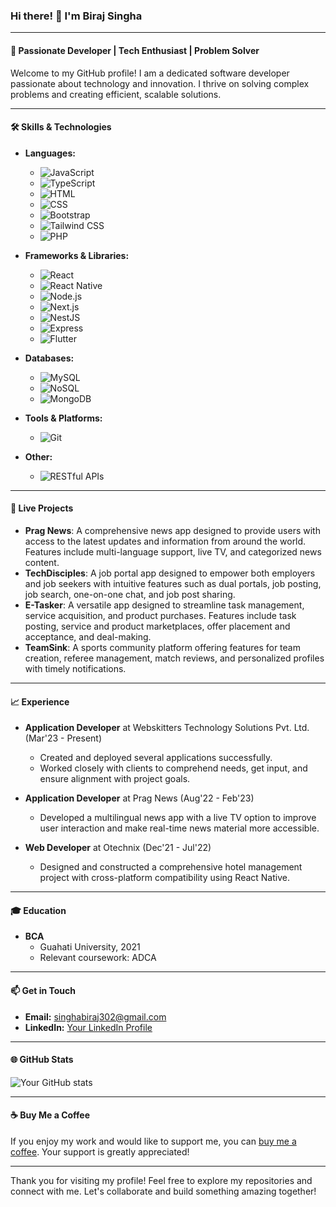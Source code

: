 ### Hi there! 👋 I'm Biraj Singha

---

#### 🔧 **Passionate Developer | Tech Enthusiast | Problem Solver**

Welcome to my GitHub profile! I am a dedicated software developer passionate about technology and innovation. I thrive on solving complex problems and creating efficient, scalable solutions.

---

#### 🛠 **Skills & Technologies**

- **Languages:**
  - ![JavaScript](https://img.shields.io/badge/-JavaScript-000?&logo=JavaScript)
  - ![TypeScript](https://img.shields.io/badge/-TypeScript-000?&logo=TypeScript)
  - ![HTML](https://img.shields.io/badge/-HTML-000?&logo=HTML5)
  - ![CSS](https://img.shields.io/badge/-CSS-000?&logo=CSS3&logoColor=1572B6)
  - ![Bootstrap](https://img.shields.io/badge/-Bootstrap-000?&logo=Bootstrap)
  - ![Tailwind CSS](https://img.shields.io/badge/-Tailwind_CSS-000?&logo=TailwindCSS)
  - ![PHP](https://img.shields.io/badge/-PHP-000?&logo=PHP)

- **Frameworks & Libraries:**
  - ![React](https://img.shields.io/badge/-React-000?&logo=React)
  - ![React Native](https://img.shields.io/badge/-React_Native-000?&logo=React)
  - ![Node.js](https://img.shields.io/badge/-Node.js-000?&logo=Node.js)
  - ![Next.js](https://img.shields.io/badge/-Next.js-000?&logo=Next.js)
  - ![NestJS](https://img.shields.io/badge/-NestJS-000?&logo=NestJS)
  - ![Express](https://img.shields.io/badge/-Express-000?&logo=Express)
  - ![Flutter](https://img.shields.io/badge/-Flutter-000?&logo=Flutter)

- **Databases:**
  - ![MySQL](https://img.shields.io/badge/-MySQL-000?&logo=MySQL)
  - ![NoSQL](https://img.shields.io/badge/-NoSQL-000)
  - ![MongoDB](https://img.shields.io/badge/-MongoDB-000?&logo=MongoDB)

- **Tools & Platforms:**
  - ![Git](https://img.shields.io/badge/-Git-000?&logo=Git)

- **Other:**
  - ![RESTful APIs](https://img.shields.io/badge/-RESTful_APIs-000)

---

#### 🌟 **Live Projects**

- **Prag News**: A comprehensive news app designed to provide users with access to the latest updates and information from around the world. Features include multi-language support, live TV, and categorized news content.
- **TechDisciples**: A job portal app designed to empower both employers and job seekers with intuitive features such as dual portals, job posting, job search, one-on-one chat, and job post sharing.
- **E-Tasker**: A versatile app designed to streamline task management, service acquisition, and product purchases. Features include task posting, service and product marketplaces, offer placement and acceptance, and deal-making.
- **TeamSink**: A sports community platform offering features for team creation, referee management, match reviews, and personalized profiles with timely notifications.

---

#### 📈 **Experience**

- **Application Developer** at Webskitters Technology Solutions Pvt. Ltd. (Mar'23 - Present)
  - Created and deployed several applications successfully.
  - Worked closely with clients to comprehend needs, get input, and ensure alignment with project goals.
  
- **Application Developer** at Prag News (Aug'22 - Feb'23)
  - Developed a multilingual news app with a live TV option to improve user interaction and make real-time news material more accessible.
  
- **Web Developer** at Otechnix (Dec'21 - Jul'22)
  - Designed and constructed a comprehensive hotel management project with cross-platform compatibility using React Native.

---

#### 🎓 **Education**

- **BCA**
  - Guahati University, 2021
  - Relevant coursework: ADCA

---

#### 📫 **Get in Touch**

- **Email:** [singhabiraj302@gmail.com](mailto:singhabiraj302@gmail.com)
- **LinkedIn:** [Your LinkedIn Profile](https://in.linkedin.com/in/biraj-singha)

---

#### 🌐 **GitHub Stats**

![Your GitHub stats](https://github-readme-stats.vercel.app/api?username=birajsingha&show_icons=true&theme=radical)

---

#### ☕ **Buy Me a Coffee**

If you enjoy my work and would like to support me, you can [buy me a coffee](https://www.buymeacoffee.com/your-username). Your support is greatly appreciated!

---


Thank you for visiting my profile! Feel free to explore my repositories and connect with me. Let's collaborate and build something amazing together!
